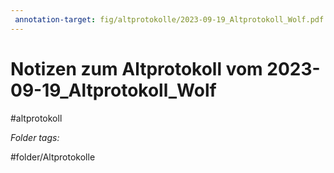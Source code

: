 ```yaml
---
 annotation-target: fig/altprotokolle/2023-09-19_Altprotokoll_Wolf.pdf
---
```

# Notizen zum Altprotokoll vom 2023-09-19_Altprotokoll_Wolf
#altprotokoll



 *Folder tags:*

#folder/Altprotokolle